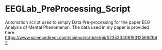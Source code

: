 # EEGLab_PreProcessing_Script
Automation script used to simply Data Pre-processing for the paper EEG Analysis of Mental Phenomenon. The data used in my paper is provided here: https://www.sciencedirect.com/science/article/pii/S2352340919312569#tbl2 .
